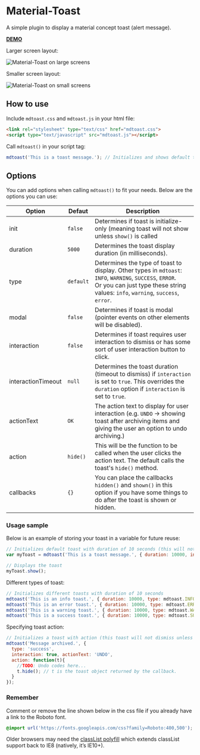# Material-Toast
A simple plugin to display a material concept toast (alert message).

**[DEMO](https://dmuy.github.io/mdtoast/)**

Larger screen layout:

![Material-Toast on large screens](https://lh3.googleusercontent.com/6JHsWRY1mldk9GCzzT3edALZBvULYhceDvKHcjJmocfMhYcm2aqTWEKTfMbHf1Ot247AP3KXU9nq4l4_iM5oIyTMDTk-5JqqO8nc6lj0g573eJUShqDwapmLNjcsZ72vWVyLoU01OR8DhOK6L8XXOQrZQgEs6SbFgz065uLVQ3e6wdOLwdIaRQK193pRaUTsF6NzYgg6Fo2p4n3kTcsdSY76oIOQqWKEobASnLYT4oZzIN3jfkgHIz5ttLFTpMtf7WRuSHz4u9V92rD4xtuH8O_zBObo-g94K_ZG5V4TyYjfmUJX5Ow_hq9e11xcd-wZWtLGFKe95ZIQlA7wI2ApxHGQegQQjBtCoW16tpnBUmQriCgI-ZIF0tvskcu2AcyeIFs6AOsDm4lD5noHnaB3RGzohLJMTDzKkoDyzs177NX0duizvj6gQeB_q11Zl3uRkH41v61nEdCeFy9oSZbqPqxWBX5q6UthAt8EGSuOYSxONO6rsvBpukrBiDvd5cIAcDrwg2lw7GwJA1D5S9pOAsIokqBhAqs7ig6bRzVWLJdTDF39m_qYicr4k_vlw_tD8Az3UVx6IcDiIDJyBhT3MSGsmWwjtfHK223bYp0x_l692XAPRREECqYkZI6T1gDDOrL6zKmjEKkRTyzGxMjBo_0t=w1233-h657-no "Material-Toast large screen layout")

Smaller screen layout:

![Material-Toast on small screens](https://lh3.googleusercontent.com/0ZERyT2_yH8KE-m-CTKjaCW8MAc5nFPi5C7Gby__taS3DbnkRTZMHQxZ2bd4DFwoq4T1LDjgB7UEu-4-7F6mFx-8bv_4pS5fGOaMGZJzwuxu2IemEqg59wPP5MhBnmEmskYXsyVBxfmLAiaG3_a_OBBOydv0BrOs5YiJhBDn6VzDjq5EuA49aS3PvdnSpjzNXXNEcx0__5ONg43RU4AoMb79nbqJvpNok2cBVH1e3T2zWoLrqJsixkiLxhDtOb5wh4Xc0bOlsoOQXbVIX1uGRqNEmLfNRco7OEq-9OyNMeKVQ_InZ0_TbpHJqYSsX0dv8cRZNkaOZo6nOsYHkHUmbjAe6LSsEFhm_AQODnwwvS2YZ3mk36CH_pq4JmK7oxb0eGMXkcHfYbwUcIt2FuxnGurJy7-TA8iZTtwb2gnbfodc4m57WIhFtCbxWPxl4wRA_yHTItzeyv3bZ_QOO4vMTHtgbfv3i7hZJSs7iVvB4eoE3S68y7ev9pGX305HTbukqwEpNfI-cp5GfcoJmTQ5A2Vm3ouFKu8rB742CanL70zAfRuu9wVoDDpO71_6tP2J6U2-FOSZqNF-78_KIbaqYZuBQeRz9sYDRwTjaZHa9bQapZZyswg_tsb_rLBYNr5lcrqyop5B8s6XYSeECcwhvDLI=w319-h556-no "Material-Toast smaller screen layout")


## How to use
Include `mdtoast.css` and `mdtoast.js` in your html file:
```html
<link rel="stylesheet" type="text/css" href="mdtoast.css">
<script type="text/javascript" src="mdtoast.js"></script>
```

Call `mdtoast()` in your script tag:
```javascript
mdtoast('This is a toast message.'); // Initializes and shows default toast or with the 'new' keyword - i.e new mdtoast(...)
```

## Options
You can add options when calling `mdtoast()` to fit your needs. Below are the options you can use:

| Option      | Defaut       | Description  |
| ----------- |--------------|--------------|
| init        | `false`      | Determines if toast is initialize-only (meaning toast will not show unless `show()` is called |
| duration    | `5000`       | Determines the toast display duration (in milliseconds). |
| type        | `default`    | Determines the type of toast to display. Other types in `mdtoast`: `INFO`, `WARNING`, `SUCCESS`, `ERROR`. <br> Or you can just type these string values: `info`, `warning`, `success`, `error`. |
| modal       | `false`      | Determines if toast is modal (pointer events on other elements will be disabled). |
| interaction | `false`      | Determines if toast requires user interaction to dismiss or has some sort of user interaction button to click. |
| interactionTimeout | `null` | Determines the toast duration (timeout to dismiss) if `interaction` is set to `true`. This overrides the `duration` option if `interaction` is set to `true`. |
| actionText  | `OK`         | The action text to display for user interaction (e.g. `UNDO` -> showing toast after archiving items and giving the user an option to undo archiving.) |
| action      | `hide()`     | This will be the function to be called when the user clicks the action text. The default calls the toast's `hide()` method. |
| callbacks   | `{}`         | You can place the callbacks `hidden()` and `shown()` in this option if you have some things to do after the toast is shown or hidden. |

### Usage sample
Below is an example of storing your toast in a variable for future reuse:
```javascript
// Initializes default toast with duration of 10 seconds (this will not show the toast since init is set to true)
var myToast = mdtoast('This is a toast message.', { duration: 10000, init: true }); 

// Displays the toast
myToast.show();
```

Different types of toast:
```javascript
// Initializes different toasts with duration of 10 seconds
mdtoast('This is an info toast.', { duration: 10000, type: mdtoast.INFO });      // or type: 'info'
mdtoast('This is an error toast.', { duration: 10000, type: mdtoast.ERROR });    // or type: 'error'
mdtoast('This is a warning toast.', { duration: 10000, type: mdtoast.WARNING }); // or type: 'warning'
mdtoast('This is a success toast.', { duration: 10000, type: mdtoast.SUCCESS }); // or type: 'success'
```

Specifying toast action:
```javascript
// Initializes a toast with action (this toast will not dismiss unless 'interactionTimeout' is specified)
mdtoast('Message archived.', {
  type: 'success', 
  interaction: true, actionText: 'UNDO', 
  action: function(t){
    //TODO: Undo codes here...
    t.hide(); // t is the toast object returned by the callback.
  }
});
```

### Remember
Comment or remove the line shown below in the css file if you already have a link to the Roboto font.
```css
@import url('https://fonts.googleapis.com/css?family=Roboto:400,500');
```

Older browsers may need the [classList polyfill](https://developer.mozilla.org/en-US/docs/Web/API/Element/classList) which extends classList support back to IE8 (natively, it’s IE10+).
